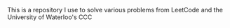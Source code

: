 This is a repository I use to solve various problems from LeetCode and the University of Waterloo's CCC
